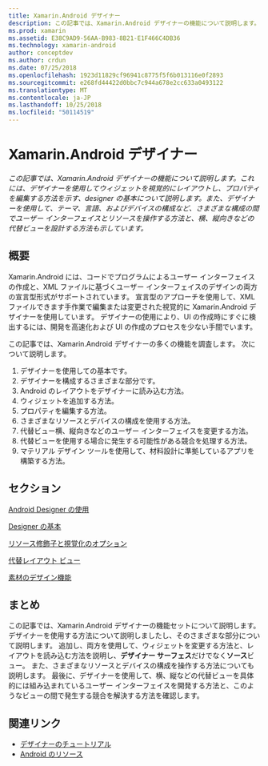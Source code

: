 ```yaml
---
title: Xamarin.Android デザイナー
description: この記事では、Xamarin.Android デザイナーの機能について説明します。 これには、デザイナーを使用してウィジェットを視覚的にレイアウトし、プロパティを編集する方法を示す、designer の基本について説明します。 また、デザイナーを使用して、テーマ、言語、およびデバイスの構成など、さまざまな構成の間でユーザー インターフェイスとリソースを操作する方法と、横、縦向きなどの代替ビューを設計する方法も示しています。
ms.prod: xamarin
ms.assetid: E38C9AD9-56AA-B983-8B21-E1F466C4DB36
ms.technology: xamarin-android
author: conceptdev
ms.author: crdun
ms.date: 07/25/2018
ms.openlocfilehash: 1923d11829cf96941c8775f5f6b013116e0f2893
ms.sourcegitcommit: e268fd44422d0bbc7c944a678e2cc633a0493122
ms.translationtype: MT
ms.contentlocale: ja-JP
ms.lasthandoff: 10/25/2018
ms.locfileid: "50114519"
---
```

# <a name="xamarinandroid-designer"></a>Xamarin.Android デザイナー

_この記事では、Xamarin.Android デザイナーの機能について説明します。これには、デザイナーを使用してウィジェットを視覚的にレイアウトし、プロパティを編集する方法を示す、designer の基本について説明します。また、デザイナーを使用して、テーマ、言語、およびデバイスの構成など、さまざまな構成の間でユーザー インターフェイスとリソースを操作する方法と、横、縦向きなどの代替ビューを設計する方法も示しています。_


## <a name="overview"></a>概要

Xamarin.Android には、コードでプログラムによるユーザー インターフェイスの作成と、XML ファイルに基づくユーザー インターフェイスのデザインの両方の宣言型形式がサポートされています。
宣言型のアプローチを使用して、XML ファイルできます手作業で編集または変更された視覚的に Xamarin.Android デザイナーを使用しています。 デザイナーの使用により、UI の作成時にすぐに検出するには、開発を高速化および UI の作成のプロセスを少ない手間でいます。

この記事では、Xamarin.Android デザイナーの多くの機能を調査します。 次について説明します。

1.  デザイナーを使用しての基本です。
2.  デザイナーを構成するさまざまな部分です。
3.  Android のレイアウトをデザイナーに読み込む方法。
4.  ウィジェットを追加する方法。
5.  プロパティを編集する方法。
6.  さまざまなリソースとデバイスの構成を使用する方法。
7.  代替ビュー横、縦向きなどのユーザー インターフェイスを変更する方法。 
8.  代替ビューを使用する場合に発生する可能性がある競合を処理する方法。 
9.  マテリアル デザイン ツールを使用して、材料設計に準拠しているアプリを構築する方法。



## <a name="sections"></a>セクション

 [Android Designer の使用](~/android/user-interface/android-designer/designer-walkthrough.md)

 [Designer の基本](~/android/user-interface/android-designer/designer-basics.md)

 [リソース修飾子と視覚化のオプション](~/android/user-interface/android-designer/resource-qualifiers.md)

 [代替レイアウト ビュー](~/android/user-interface/android-designer/alternative-layout-views.md)

 [素材のデザイン機能](~/android/user-interface/android-designer/material-design-features.md)



## <a name="summary"></a>まとめ

この記事では、Xamarin.Android デザイナーの機能セットについて説明します。
デザイナーを使用する方法について説明しましたし、そのさまざまな部分について説明します。 追加し、両方を使用して、ウィジェットを変更する方法と、レイアウトを読み込む方法を説明し、**デザイナー サーフェス**だけでなく**ソース**ビュー。 また、さまざまなリソースとデバイスの構成を操作する方法についても説明します。 最後に、デザイナーを使用して、横、縦などの代替ビューを具体的には組み込まれているユーザー インターフェイスを開発する方法と、このようなビューの間で発生する競合を解決する方法を確認します。



## <a name="related-links"></a>関連リンク

- [デザイナーのチュートリアル](~/android/user-interface/android-designer/designer-walkthrough.md)
- [Android のリソース](~/android/app-fundamentals/resources-in-android/index.md)
